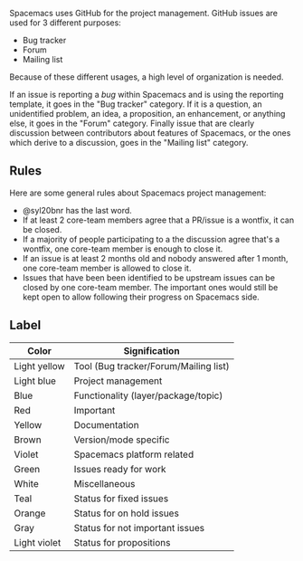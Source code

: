 Spacemacs uses GitHub for the project management. GitHub issues are used for 3 different purposes:

- Bug tracker
- Forum
- Mailing list

Because of these different usages, a high level of organization is needed.

If an issue is reporting a *bug* within Spacemacs and is using the reporting template, it goes in the "Bug tracker" category. If it is a question, an unidentified problem, an idea, a proposition, an enhancement, or anything else, it goes in the "Forum" category. Finally issue that are clearly discussion between contributors about features of Spacemacs, or the ones which derive to a discussion, goes in the "Mailing list" category.

## Rules

Here are some general rules about Spacemacs project management:

- @syl20bnr has the last word.
- If at least 2 core-team members agree that a PR/issue is a wontfix, it can be closed.
- If a majority of people participating to a the discussion agree that's a wontfix, one core-team member is enough to close it.
- If an issue is at least 2 months old and nobody answered after 1 month, one core-team member is allowed to close it.
- Issues that have been been identified to be upstream issues can be closed by one core-team member. The important ones would still be kept open to allow following their progress on Spacemacs side.

## Label

| Color | Signification |
|---|---|
| Light yellow | Tool (Bug tracker/Forum/Mailing list) |
| Light blue | Project management |
| Blue | Functionality (layer/package/topic) |
| Red | Important |
| Yellow | Documentation |
| Brown | Version/mode specific |
| Violet | Spacemacs platform related |
| Green | Issues ready for work |
| White | Miscellaneous |
| Teal | Status for fixed issues  |
| Orange | Status for on hold issues |
| Gray | Status for not important issues |
| Light violet | Status for propositions |

